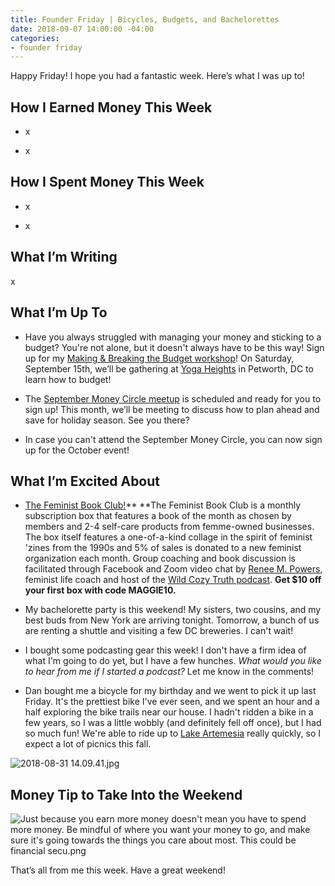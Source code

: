 ```yaml
---
title: Founder Friday | Bicycles, Budgets, and Bachelorettes
date: 2018-09-07 14:00:00 -04:00
categories:
- founder friday
---
```


Happy Friday! I hope you had a fantastic week. Here’s what I was up to!

## How I Earned Money This Week

* x

* x

## How I Spent Money This Week

* x

* x

## What I’m Writing

x

## What I’m Up To

* Have you always struggled with managing your money and sticking to a budget? You're not alone, but it doesn't always have to be this way! Sign up for my [Making & Breaking the Budget workshop](https://www.eventbrite.com/e/making-breaking-the-budget-workshop-tickets-48317128833)!  On Saturday, September 15th, we’ll be gathering at [Yoga Heights](https://yogaheightsdc.com/) in Petworth, DC to learn how to budget!

* The [September Money Circle meetup](https://www.maggiegermano.com/events/starting-early-planning-and-saving-for-holiday-spending/) is scheduled and ready for you to sign up! This month, we’ll be meeting to discuss how to plan ahead and save for holiday season. See you there?

* In case you can't attend the September Money Circle, you can now sign up for the October event!

## What I’m Excited About

* [The Feminist Book Club!](https://www.feministbookclub.com/)** **The Feminist Book Club is a monthly subscription box that features a book of the month as chosen by members and 2-4 self-care products from femme-owned businesses. The box itself features a one-of-a-kind collage in the spirit of feminist 'zines from the 1990s and 5% of sales is donated to a new feminist organization each month. Group coaching and book discussion is facilitated through Facebook and Zoom video chat by [Renee M. Powers](https://www.wildcozytruth.com/about), feminist life coach and host of the [Wild Cozy Truth podcast](https://www.wildcozytruth.com/essays). **Get $10 off your first box with code MAGGIE10.**

* My bachelorette party is this weekend! My sisters, two cousins, and my best buds from New York are arriving tonight. Tomorrow, a bunch of us are renting a shuttle and visiting a few DC breweries. I can't wait!

* I bought some podcasting gear this week! I don't have a firm idea of what I'm going to do yet, but I have a few hunches. *What would you like to hear from me if I started a podcast?* Let me know in the comments!

* Dan bought me a bicycle for my birthday and we went to pick it up last Friday. It's the prettiest bike I've ever seen, and we spent an hour and a half exploring the bike trails near our house. I hadn't ridden a bike in a few years, so I was a little wobbly (and definitely fell off once), but I had so much fun! We're able to ride up to [Lake Artemesia](http://www.mncppc.org/facilities/facility/details/lakeartemesianaturalarea-242) really quickly, so I expect a lot of picnics this fall.

![2018-08-31 14.09.41.jpg](/uploads/2018-08-31%2014.09.41.jpg)

## Money Tip to Take Into the Weekend

![Just because you earn more money doesn't mean you have to spend more money. Be mindful of where you want your money to go, and make sure it's going towards the things you care about most. This could be financial secu.png](/uploads/Just%20because%20you%20earn%20more%20money%20doesn't%20mean%20you%20have%20to%20spend%20more%20money.%20Be%20mindful%20of%20where%20you%20want%20your%20money%20to%20go,%20and%20make%20sure%20it's%20going%20towards%20the%20things%20you%20care%20about%20most.%20This%20could%20be%20financial%20secu.png)

That’s all from me this week. Have a great weekend!